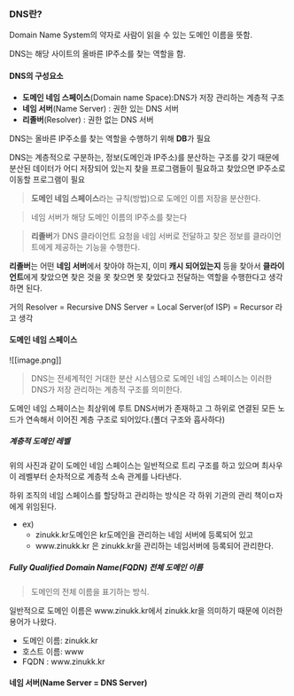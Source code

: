 ### DNS란?
Domain Name System의 약자로 사람이 읽을 수 있는 도메인 이름을 뜻함.

DNS는 해당 사이트의 올바른 IP주소를 찾는 역할을 함.



#### DNS의 구성요소
- **도메인 네임 스페이스**(Domain name Space):DNS가 저장 관리하는 계층적 구조
- **네임 서버**(Name Server) : 권한 있는 DNS 서버
- **리졸버**(Resolver) : 권한 없는 DNS 서버

DNS는 올바른 IP주소를 찾는 역할을 수행하기 위해 **DB**가 필요

DNS는 계층적으로 구분하는, 정보(도메인과 IP주소)를 분산하는 구조를 갖기 때문에
분산된 데이터가 어디 저장되어 있는지 찾을 프로그램들이 필요하고 찾았으면 IP주소로 이동할 프로그램이 필요

> **도메인 네임 스페이스**라는 규칙(방법)으로 도메인 이름 저장을 분산한다.

> 네임 서버가 해당 도메인 이름의 IP주소를 찾는다

>**리졸버**가 DNS 클라이언트 요청을 네임 서버로 전달하고 찾은 정보를 클라이언트에게 제공하는 기능을 수행한다.


**리졸버**는 어떤 **네임 서버**에서 찾아야 하는지, 이미 **캐시 되어있는지** 등을 찾아서 **클라이언트**에게 찾았으면 찾은 것을 못 찾으면 못 찾았다고 전달하는 역할을 수행한다고 생각하면 된다.

거의 Resolver = Recursive DNS Server = Local Server(of ISP) = Recursor 라고 생각

#### 도메인 네임 스페이스
![[image.png]]
>DNS는 전세계적인 거대한 분산 시스템으로 도메인 네임 스페이스는 이러한 DNS가 저장 관리하는 계층적 구조를 의미한다.

도메인 네임 스페이스는 최상위에 루트 DNS서버가 존재하고 그 하위로 연결된 모든 노드가 연속해서 이어진 계층 구조로 되어있다.(폴더 구조와 흡사하다)

##### 계층적 도메인 레벨
위의 사진과 같이 도메인 네임 스페이스는 일반적으로 트리 구조를 하고 있으며 최사우이 레벨부터 순차적으로 계층적 소속 관계를 나타낸다.

하위 조직의 네임 스페이스를 할당하고 관리하는 방식은 각 하위 기관의 관리 책이ㅁ자에게 위임된다.
- ex)
	- zinukk.kr도메인은 kr도메인을 관리하는 네임 서버에 등록되어 있고
	- www\.zinukk.kr 은 zinukk.kr을 관리하는 네임서버에 등록되어 관리한다.

##### Fully Qualified Domain Name(**FQDN**) 전체 도메인 이름
> 도메인의 전체 이름을 표기하는 방식.

일반적으로 도메인 이름은 www\.zinukk.kr에서 zinukk.kr을 의미하기 때문에 이러한 용어가 나왔다.
- 도메인 이름: zinukk.kr
- 호스트 이름: www
- FQDN : www\.zinukk.kr

#### 네임 서버(Name Server = DNS Server)